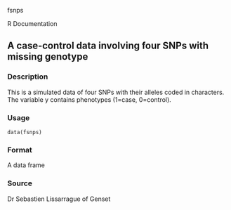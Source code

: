fsnps

R Documentation

## A case-control data involving four SNPs with missing genotype

### Description

This is a simulated data of four SNPs with their alleles coded in characters.
The variable y contains phenotypes (1=case, 0=control).

### Usage

    data(fsnps)

### Format

A data frame

### Source

Dr Sebastien Lissarrague of Genset

